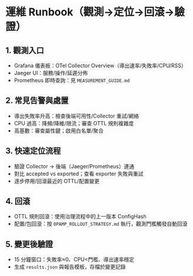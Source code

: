 # 運維 Runbook（觀測→定位→回滾→驗證）

## 1. 觀測入口

- Grafana 儀表板：OTel Collector Overview（導出速率/失敗率/CPU/RSS）
- Jaeger UI：服務/操作/延遲分佈
- Prometheus 即時查詢：見 `MEASUREMENT_GUIDE.md`

## 2. 常見告警與處置

- 導出失敗率升高：檢查後端可用性/Collector 重試/網絡
- CPU 過高：降頻/降維/限流；審查 OTTL 規則複雜度
- 高基數：審查屬性鍵；啟用白名單/聚合

## 3. 快速定位流程

- 驗證 Collector → 後端（Jaeger/Prometheus）連通
- 對比 accepted vs exported；查看 exporter 失敗與重試
- 逐步停用/回滾最近的 OTTL/配置變更

## 4. 回滾

- OTTL 規則回滾：使用治理流程中的上一版本 ConfigHash
- 配置/包回滾：按 `OPAMP_ROLLOUT_STRATEGY.md` 執行，觀測門檻觸發自動回滾

## 5. 變更後驗證

- 15 分鐘窗口：失敗率≈0、CPU<門檻、導出速率穩定
- 生成 `results.json` 與報告模板，存檔於變更記錄
